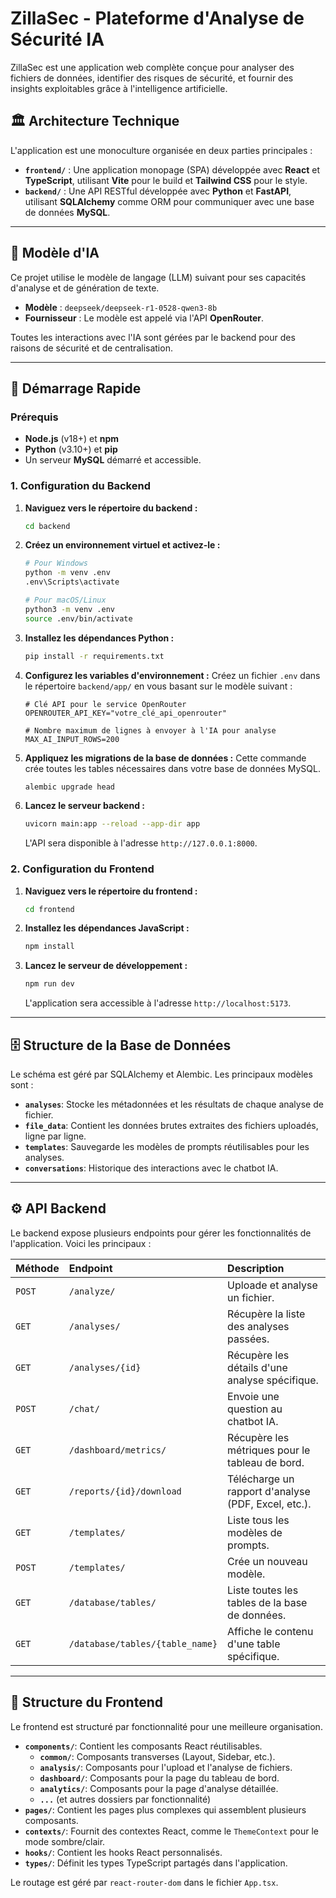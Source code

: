 # ZillaSec - Plateforme d'Analyse de Sécurité IA

ZillaSec est une application web complète conçue pour analyser des fichiers de données, identifier des risques de sécurité, et fournir des insights exploitables grâce à l'intelligence artificielle.

## 🏛️ Architecture Technique

L'application est une monoculture organisée en deux parties principales :

-   **`frontend/`** : Une application monopage (SPA) développée avec **React** et **TypeScript**, utilisant **Vite** pour le build et **Tailwind CSS** pour le style.
-   **`backend/`** : Une API RESTful développée avec **Python** et **FastAPI**, utilisant **SQLAlchemy** comme ORM pour communiquer avec une base de données **MySQL**.

---

## 🤖 Modèle d'IA

Ce projet utilise le modèle de langage (LLM) suivant pour ses capacités d'analyse et de génération de texte.

-   **Modèle** : `deepseek/deepseek-r1-0528-qwen3-8b`
-   **Fournisseur** : Le modèle est appelé via l'API **OpenRouter**.

Toutes les interactions avec l'IA sont gérées par le backend pour des raisons de sécurité et de centralisation.

---

## 🚀 Démarrage Rapide

### Prérequis

-   **Node.js** (v18+) et **npm**
-   **Python** (v3.10+) et **pip**
-   Un serveur **MySQL** démarré et accessible.

### 1. Configuration du Backend

1.  **Naviguez vers le répertoire du backend :**
    ```bash
    cd backend
    ```

2.  **Créez un environnement virtuel et activez-le :**
    ```bash
    # Pour Windows
    python -m venv .env
    .env\Scripts\activate

    # Pour macOS/Linux
    python3 -m venv .env
    source .env/bin/activate
    ```

3.  **Installez les dépendances Python :**
    ```bash
    pip install -r requirements.txt
    ```

4.  **Configurez les variables d'environnement :**
    Créez un fichier `.env` dans le répertoire `backend/app/` en vous basant sur le modèle suivant :
    ```env
    # Clé API pour le service OpenRouter
    OPENROUTER_API_KEY="votre_clé_api_openrouter"

    # Nombre maximum de lignes à envoyer à l'IA pour analyse
    MAX_AI_INPUT_ROWS=200
    ```

5.  **Appliquez les migrations de la base de données :**
    Cette commande crée toutes les tables nécessaires dans votre base de données MySQL.
    ```bash
    alembic upgrade head
    ```

6.  **Lancez le serveur backend :**
    ```bash
    uvicorn main:app --reload --app-dir app
    ```
    L'API sera disponible à l'adresse `http://127.0.0.1:8000`.

### 2. Configuration du Frontend

1.  **Naviguez vers le répertoire du frontend :**
    ```bash
    cd frontend
    ```

2.  **Installez les dépendances JavaScript :**
    ```bash
    npm install
    ```

3.  **Lancez le serveur de développement :**
    ```bash
    npm run dev
    ```
    L'application sera accessible à l'adresse `http://localhost:5173`.

---

## 🗄️ Structure de la Base de Données

Le schéma est géré par SQLAlchemy et Alembic. Les principaux modèles sont :

-   **`analyses`**: Stocke les métadonnées et les résultats de chaque analyse de fichier.
-   **`file_data`**: Contient les données brutes extraites des fichiers uploadés, ligne par ligne.
-   **`templates`**: Sauvegarde les modèles de prompts réutilisables pour les analyses.
-   **`conversations`**: Historique des interactions avec le chatbot IA.

---

## ⚙️ API Backend

Le backend expose plusieurs endpoints pour gérer les fonctionnalités de l'application. Voici les principaux :

| Méthode | Endpoint                             | Description                                             |
| :------ | :----------------------------------- | :------------------------------------------------------ |
| `POST`  | `/analyze/`                          | Uploade et analyse un fichier.                          |
| `GET`   | `/analyses/`                         | Récupère la liste des analyses passées.                 |
| `GET`   | `/analyses/{id}`                     | Récupère les détails d'une analyse spécifique.          |
| `POST`  | `/chat/`                             | Envoie une question au chatbot IA.                      |
| `GET`   | `/dashboard/metrics/`                | Récupère les métriques pour le tableau de bord.         |
| `GET`   | `/reports/{id}/download`             | Télécharge un rapport d'analyse (PDF, Excel, etc.).     |
| `GET`   | `/templates/`                        | Liste tous les modèles de prompts.                      |
| `POST`  | `/templates/`                        | Crée un nouveau modèle.                                 |
| `GET`   | `/database/tables/`                  | Liste toutes les tables de la base de données.          |
| `GET`   | `/database/tables/{table_name}`      | Affiche le contenu d'une table spécifique.              |

---

## 🎨 Structure du Frontend

Le frontend est structuré par fonctionnalité pour une meilleure organisation.

-   **`components/`**: Contient les composants React réutilisables.
    -   **`common/`**: Composants transverses (Layout, Sidebar, etc.).
    -   **`analysis/`**: Composants pour l'upload et l'analyse de fichiers.
    -   **`dashboard/`**: Composants pour la page du tableau de bord.
    -   **`analytics/`**: Composants pour la page d'analyse détaillée.
    -   **`...`** (et autres dossiers par fonctionnalité)
-   **`pages/`**: Contient les pages plus complexes qui assemblent plusieurs composants.
-   **`contexts/`**: Fournit des contextes React, comme le `ThemeContext` pour le mode sombre/clair.
-   **`hooks/`**: Contient les hooks React personnalisés.
-   **`types/`**: Définit les types TypeScript partagés dans l'application.

Le routage est géré par `react-router-dom` dans le fichier `App.tsx`.